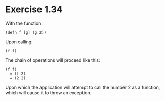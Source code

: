 Exercise 1.34
=============

With the function:

    (defn f [g] (g 2))

Upon calling:

    (f f)

The chain of operations will proceed like this:

    (f f)
      = (f 2)
      = (2 2)

Upon which the application will attempt to call the number 2 as a function, which will cause it to throw an exception.
